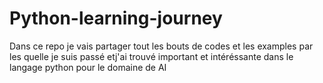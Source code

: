 # Python-learning-journey
Dans ce repo je vais partager tout les bouts de codes et les examples par les quelle je suis passé etj'ai trouvé important et intéréssante dans le langage python pour le domaine de AI
